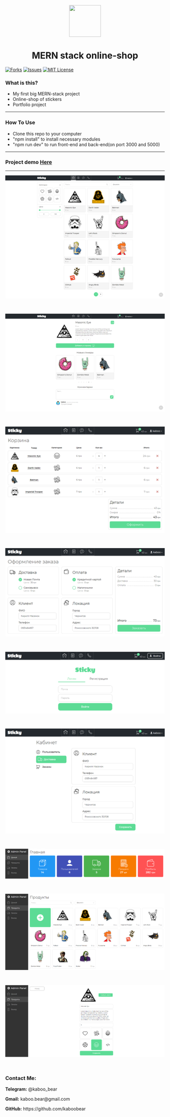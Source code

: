 <p align="center">
    <img src="https://img.icons8.com/bubbles/100/000000/rocket.png" width="100" height="100">
</p>

<h1 align="center">MERN stack online-shop</h1>

[![Forks][forks-shield]][forks-url]
[![Issues][issues-shield]][issues-url]
[![MIT License][license-shield]][license-url]

### What is this?
+ My first big MERN-stack project
+ Online-shop of stickers
+ Portfolio project

<hr>

### How To Use
+ Clone this repo to your computer
+ "npm install" to install necessary modules
+ "npm run dev" to run front-end and back-end(on port 3000 and 5000)

<hr>

### Project demo [Here](https://sticky-shop.web.app/)

<hr>

![Layout](gitImg/kaboo11.png)

<br>

![Layout](gitImg/kaboo12.png)

<br>

![Layout](gitImg/kaboo13.png)

<br>

![Layout](gitImg/kaboo14.png)

<br>

![Layout](gitImg/kaboo15.png)

<br>

![Layout](gitImg/kaboo16.png)

<br>

![Layout](gitImg/kaboo17.png)

<br>

![Layout](gitImg/kaboo18.png)

<br>

![Layout](gitImg/kaboo19.png)

<br>


<h3>Contact Me:</h3>

<div>
    <p><b>Telegram:</b> @kaboo_bear </p>
</div>

<div>
    <p><b>Gmail:</b> kaboo.bear@gmail.com </p>
</div>

<div>
    <p><b>GitHub:</b> https://github.com/kaboobear</p>
</div>












[forks-shield]: https://img.shields.io/github/forks/kaboobear/E-commerce?style=flat-square
[forks-url]: https://github.com/kaboobear/E-commerce/network/members
[issues-shield]: https://img.shields.io/github/issues/kaboobear/E-commerce.svg?style=flat-square
[issues-url]: https://github.com/kaboobear/E-commerce/issues
[license-shield]: https://img.shields.io/github/license/kaboobear/E-commerce.svg?style=flat-square
[license-url]: https://github.com/kaboobear/E-commerce/blob/master/LICENSE.txt
